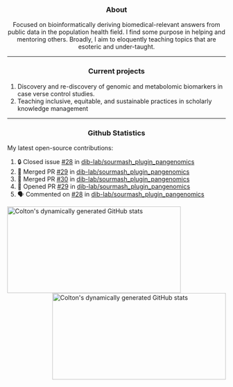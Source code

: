 <!--
Inspiration derived from:
1. https://zzetao.github.io/awesome-github-profile/
2. https://github.com/spcanelon
3. https://github.com/tallguyjenks

Tools used:
1. https://github.com/anuraghazra/github-readme-stats
2. https://github.com/jamesgeorge007/github-activity-readme
3. https://github.com/topics/profile-readme
-->

<h3 align="center">About</h3>

<p align="center">
Focused on bioinformatically deriving biomedical-relevant answers from public data in the population health field. 
I find some purpose in helping and mentoring others. Broadly, I aim to eloquently teaching topics that are esoteric and under-taught.
</p>

---

<h3 align="center">Current projects</h3>

1. Discovery and re-discovery of genomic and metabolomic biomarkers in case verse control studies.
2. Teaching inclusive, equitable, and sustainable practices in scholarly knowledge management

---

<h3 align="center">Github Statistics</h3>

My latest open-source contributions:

<!--START_SECTION:activity-->
1. 🔒 Closed issue [#28](https://github.com/dib-lab/sourmash_plugin_pangenomics/issues/28) in [dib-lab/sourmash_plugin_pangenomics](https://github.com/dib-lab/sourmash_plugin_pangenomics)
2. 🎉 Merged PR [#29](https://github.com/dib-lab/sourmash_plugin_pangenomics/pull/29) in [dib-lab/sourmash_plugin_pangenomics](https://github.com/dib-lab/sourmash_plugin_pangenomics)
3. 🎉 Merged PR [#30](https://github.com/dib-lab/sourmash_plugin_pangenomics/pull/30) in [dib-lab/sourmash_plugin_pangenomics](https://github.com/dib-lab/sourmash_plugin_pangenomics)
4. 💪 Opened PR [#29](https://github.com/dib-lab/sourmash_plugin_pangenomics/pull/29) in [dib-lab/sourmash_plugin_pangenomics](https://github.com/dib-lab/sourmash_plugin_pangenomics)
5. 🗣 Commented on [#28](https://github.com/dib-lab/sourmash_plugin_pangenomics/issues/28#issuecomment-3221400637) in [dib-lab/sourmash_plugin_pangenomics](https://github.com/dib-lab/sourmash_plugin_pangenomics)
<!--END_SECTION:activity-->

<a href="https://github.com/ccbaumler">
  <img height="200" width=400 align="left" alt="Colton's dynamically generated GitHub stats" src="https://github-readme-stats.vercel.app/api?username=ccbaumler&show_icons=true&title_color=434d58&icon_color=fa8072&ring_color=ba55d3"/>
</a>
<a href="https://github.com/ccbaumler">
  <img height="200" width=400 align="right" alt="Colton's dynamically generated GitHub stats" src="https://github-readme-stats.vercel.app/api/top-langs/?username=ccbaumler&layout=compact&langs_count=6&card_width=320&title_color=434d58&hide=Standard%20ML,%20TeX,%20Jupyter%20Notebook" />
</a>
